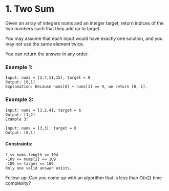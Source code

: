 # 1. Two Sum

Given an array of integers nums and an integer target, return indices of the two numbers such that they add up to target.

You may assume that each input would have exactly one solution, and you may not use the same element twice.

You can return the answer in any order.



### Example 1:
````
Input: nums = [2,7,11,15], target = 9
Output: [0,1]
Explanation: Because nums[0] + nums[1] == 9, we return [0, 1].
````

### Example 2:
````
Input: nums = [3,2,4], target = 6
Output: [1,2]
Example 3:

Input: nums = [3,3], target = 6
Output: [0,1]
````

#### Constraints:
````
2 <= nums.length <= 104
-109 <= nums[i] <= 109
-109 <= target <= 109
Only one valid answer exists.
````

Follow-up: Can you come up with an algorithm that is less than O(n2) time complexity?